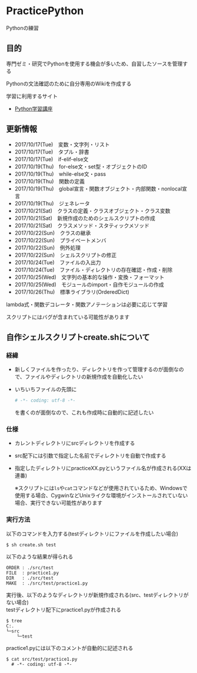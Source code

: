 # PracticePython
Pythonの練習


## 目的
専門ゼミ・研究でPythonを使用する機会が多いため、自習したソースを管理する

Pythonの文法確認のために自分専用のWikiを作成する

学習に利用するサイト

- [Python学習講座](http://www.python.ambitious-engineer.com/)

## 更新情報
- 2017/10/17(Tue)　変数・文字列・リスト
- 2017/10/17(Tue)　タプル・辞書
- 2017/10/17(Tue)　if-elif-else文
- 2017/10/19(Thu)　for-else文・set型・オブジェクトのID
- 2017/10/19(Thu)　while-else文・pass
- 2017/10/19(Thu)　関数の定義
- 2017/10/19(Thu)　global宣言・関数オブジェクト・内部関数・nonlocal宣言
- 2017/10/19(Thu)　ジェネレータ
- 2017/10/21(Sat)　クラスの定義・クラスオブジェクト・クラス変数
- 2017/10/21(Sat)　新規作成のためのシェルスクリプトの作成
- 2017/10/21(Sat)　クラスメソッド・スタティックメソッド
- 2017/10/22(Sun)　クラスの継承
- 2017/10/22(Sun)　プライベートメンバ
- 2017/10/22(Sun)　例外処理
- 2017/10/22(Sun)　シェルスクリプトの修正
- 2017/10/24(Tue)　ファイルの入出力
- 2017/10/24(Tue)　ファイル・ディレクトリの存在確認・作成・削除
- 2017/10/25(Wed)　文字列の基本的な操作・変換・フォーマット
- 2017/10/25(Wed)　モジュールのimport・自作モジュールの作成
- 2017/10/26(Thu)　標準ライブラリ(OrderedDict)


lambda式・関数デコレータ・関数アノテーションは必要に応じて学習  

スクリプトにはバグが含まれている可能性があります  

## 自作シェルスクリプトcreate.shについて
### 経緯

- 新しくファイルを作ったり、ディレクトリを作って管理するのが面倒なので、ファイルやディレクトリの新規作成を自動化したい

- いちいちファイルの先頭に
    ```python
    # -*- coding: utf-8 -*-
    ```
    を書くのが面倒なので、これも作成時に自動的に記述したい

### 仕様
- カレントディレクトリにsrcディレクトリを作成する
- src配下には引数で指定した名前でディレクトリを自動で作成する
- 指定したディレクトリにpracticeXX.pyというファイル名が作成される(XXは連番)

    ※スクリプトには`ls`や`cat`コマンドなどが使用されているため、Windowsで使用する場合、CygwinなどUnixライクな環境がインストールされていない場合、実行できない可能性があります

### 実行方法
以下のコマンドを入力する(testディレクトリにファイルを作成したい場合)

```
$ sh create.sh test
```

以下のような結果が得られる

```
ORDER : ./src/test
FILE  : practice1.py
DIR   : ./src/test
MAKE  : ./src/test/practice1.py
```

実行後、以下のようなディレクトリが新規作成される(src、testディレクトリがない場合)  
testディレクトリ配下にpractice1.pyが作成される

```
$ tree
C:.
└─src
    └─test
```

practice1.pyには以下のコメントが自動的に記述される

```
$ cat src/test/practice1.py
  # -*- coding: utf-8 -*-
```
